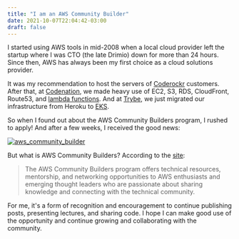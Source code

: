 ```yaml
---
title: "I am an AWS Community Builder"
date: 2021-10-07T22:04:42-03:00
draft: false
---
```

I started using AWS tools in mid-2008 when a local cloud provider left the startup where I was CTO (the late Drimio) down for more than 24 hours. Since then, AWS has always been my first choice as a cloud solutions provider.

It was my recommendation to host the servers of [Coderockr](http://coderockr.com) customers. After that, at [Codenation](https://codenation.dev), we made heavy use of EC2, S3, RDS, CloudFront, Route53, and [lambda functions](https://www.slideshare.net/eminetto/serverless-em-go). And at [Trybe](https://betrybe.com), we just migrated our infrastructure from Heroku to [EKS](https://aws.amazon.com/eks/). 


So when I found out about the AWS Community Builders program, I rushed to apply! And after a few weeks, I received the good news:

[![aws_community_builder](/images/posts/aws_community_builder.png)](/images/posts/aws_community_builder.png)

But what is AWS Community Builders? According to the [site](https://aws.amazon.com/developer/community/community-builders/):

> The AWS Community Builders program offers technical resources, mentorship, and networking opportunities to AWS enthusiasts and emerging thought leaders who are passionate about sharing knowledge and connecting with the technical community.

For me, it's a form of recognition and encouragement to continue publishing posts, presenting lectures, and sharing code. I hope I can make good use of the opportunity and continue growing and collaborating with the community.


